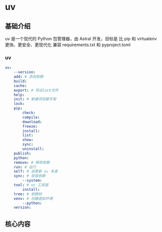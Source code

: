 # uv



## 基础介绍

uv 是一个现代的 Python 包管理器，由 Astral 开发，目标是 比 pip 和 virtualenv 更快、更安全、更现代化
兼容 requirements.txt 和 pyproject.toml


### uv
```yaml
uv:
    --version:
    add: # 添加依赖
    build:
    cache:
    export: # 导出lock文件
    help:
    init: # 新建项目脚手架
    lock:
    pip:
        check:
        compile:
        download:
        freeze:
        install:
        list:
        show:
        sync:
        uninstall:
    publish:
    python:
    remove: # 移除依赖
    run: # 运行
    self: # 自更新 uv 本身
    sync: # 安装依赖
        --system:
    tool: # uv 工具链
        install:
    tree: # 依赖树
    venv: # 创建虚拟环境
        --python:
    version:
```


## 核心内容